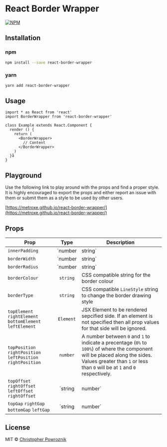 # React Border Wrapper 

[![NPM](https://img.shields.io/npm/v/react-border-wrapper.svg)](https://www.npmjs.com/package/react-border-wrapper)

## Installation

### npm
```bash
npm install --save react-border-wrapper
```

### yarn
```bash
yarn add react-border-wrapper
```

## Usage

```tsx
import * as React from 'react'
import BorderWrapper from 'react-border-wrapper'

class Example extends React.Component {
  render () {
    return (
      <BorderWrapper>
      	// Content
      </BorderWrapper>
    )
  }å
}
```

## Playground
Use the following link to play around with the props and find a proper style. It is highly encouraged to export the props and either report an issue with them or submit them as a style to be used by other users.

[https://metroxe.github.io/react-border-wrapper/](https://metroxe.github.io/react-border-wrapper/)

## Props

| Prop | Type | Description |
| --- | :---: | --- |
| `innerPadding` | `number | string` | Padding around the children on each edge.
| `borderWidth` | `number | string` | Width of the border.
| `borderRadius` | `number | string` | Radius of each corner. This radius is added on top of the inner padding. Thus, a large radius will create a large distance between the top and bottom borders.
| `borderColour` | `string` | CSS compatible string for the border colour
| `borderType` | `string` | CSS compatible `LineStyle` string to change the border drawing style
| `topElement` `rightElement` `bottomElement` `leftElement` | `Element` | JSX Element to be rendered sepcified side. If an element is not specified then all prop values for that side will be ignored.
| `topPosition` `rightPosition` `leftPosition` `rightPosition` | `number` | A number between `0` and `1` to indicate a precentage (`0%` to `100%`) of where the component will be placed along the sides. Values greater than `1` or less than `0` will be at `1` and `0` respectively.
| `topOffset` `rightOffset` `leftOffset` `rightOffset` | `string | number` | Offset the component on the given side by this value. Use this to help center or positiomn each component to your desired location.
| `topGap` `rightGap` `bottomGap` `leftGap` | `string | number` | Distance between the border and the position of the component to be rendered. 

## License

MIT © [Christopher Powroznik](https://github.com/Metroxe)
